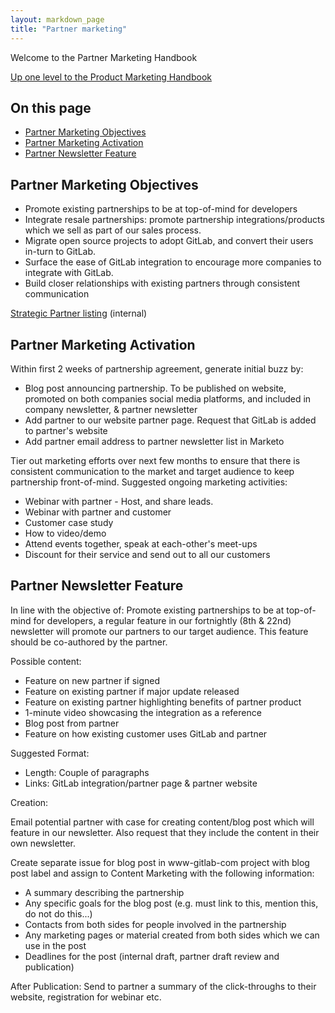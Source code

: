 ```yaml
---
layout: markdown_page
title: "Partner marketing"
---
```


Welcome to the Partner Marketing Handbook

[Up one level to the Product Marketing Handbook](/handbook/marketing/product-marketing/)    

## On this page
* [Partner Marketing Objectives](#partner-marketing-objectives)
* [Partner Marketing Activation](#partner-marketing-activation)
* [Partner Newsletter Feature](#partner-newsletter)

## Partner Marketing Objectives<a name="partner-marketing-objectives"></a>

- Promote existing partnerships to be at top-of-mind for developers
- Integrate resale partnerships: promote partnership integrations/products which we sell as part of our sales process.
- Migrate open source projects to adopt GitLab, and convert their users in-turn to GitLab.
- Surface the ease of GitLab integration to encourage more companies to integrate with GitLab.
- Build closer relationships with existing partners through consistent communication

[Strategic Partner listing](https://docs.google.com/document/d/1-oAf0tMlTrAaPAsG_8NLXrI3DEZqI5ZA0gW0lKxFjA4/edit) (internal)

## Partner Marketing Activation<a name="partner-marketing-activation"></a>

Within first 2 weeks of partnership agreement, generate initial buzz by:

- Blog post announcing partnership. To be published on website, promoted on both companies social media platforms, and included in company newsletter, & partner newsletter
- Add partner to our website partner page. Request that GitLab is added to partner's website
- Add partner email address to partner newsletter list in Marketo

Tier out marketing efforts over next few months to ensure that there is consistent communication to the market and target audience to keep partnership front-of-mind. Suggested ongoing marketing activities:

- Webinar with partner - Host, and share leads.
- Webinar with partner and customer
- Customer case study
- How to video/demo 
- Attend events together, speak at each-other's meet-ups
- Discount for their service and send out to all our customers

## Partner Newsletter Feature<a name="partner-newsletter"></a>

In line with the objective of: Promote existing partnerships to be at top-of-mind for developers, a regular feature in our fortnightly (8th & 22nd) newsletter will promote our partners to our target audience. This feature should be co-authored by the partner.

Possible content:

- Feature on new partner if signed
- Feature on existing partner if major update released
- Feature on existing partner highlighting benefits of partner product
- 1-minute video showcasing the integration as a reference
- Blog post from partner
- Feature on how existing customer uses GitLab and partner

Suggested Format:

- Length: Couple of paragraphs
- Links: GitLab integration/partner page & partner website

Creation:

Email potential partner with case for creating content/blog post which will feature in our newsletter. Also request that they include the content in their own newsletter. 

Create separate issue for blog post in www-gitlab-com project with blog post label and assign to Content Marketing with the following information:
- A summary describing the partnership
- Any specific goals for the blog post (e.g. must link to this, mention this, do not do this...)
- Contacts from both sides for people involved in the partnership
- Any marketing pages or material created from both sides which we can use in the post
- Deadlines for the post (internal draft, partner draft review and publication)

After Publication: Send to partner a summary of the click-throughs to their website, registration for webinar etc. 

